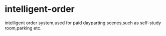 # intelligent-order
intelligent order system,used for paid dayparting scenes,such as self-study room,parking etc.
